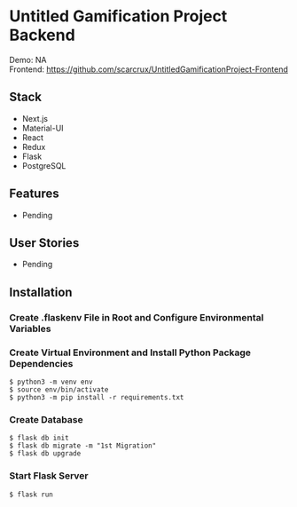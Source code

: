 # Untitled Gamification Project Backend

Demo: NA<br/>
Frontend: https://github.com/scarcrux/UntitledGamificationProject-Frontend

## Stack

<ul>
  <li>Next.js</li>
  <li>Material-UI</li>
  <li>React</li>
  <li>Redux</li>
  <li>Flask</li>
  <li>PostgreSQL</li>
</ul>

## Features

<ul>
  <li>Pending</li>
</ul>

## User Stories

<ul>
  <li>Pending</li>
</ul>

## Installation

### Create .flaskenv File in Root and Configure Environmental Variables

### Create Virtual Environment and Install Python Package Dependencies

```
$ python3 -m venv env
$ source env/bin/activate
$ python3 -m pip install -r requirements.txt
```

### Create Database
```
$ flask db init
$ flask db migrate -m "1st Migration"
$ flask db upgrade
```
### Start Flask Server
```
$ flask run
```

